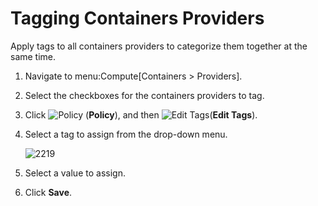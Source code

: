 # Tagging Containers Providers

Apply tags to all containers providers to categorize them together at
the same time.

1.  Navigate to menu:Compute\[Containers \> Providers\].

2.  Select the checkboxes for the containers providers to tag.

3.  Click ![Policy](../images/1941.png) (**Policy**), and then ![Edit
    Tags](../images/1851.png)(**Edit Tags**).

4.  Select a tag to assign from the drop-down menu.

    ![2219](../images/2219.png)

5.  Select a value to assign.

6.  Click **Save**.
